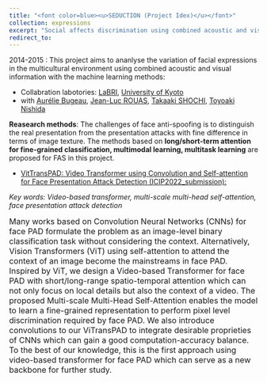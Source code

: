 ```yaml
---
title: "<font color=blue><u>SEDUCTION (Project Idex)</u></font>"
collection: expressions
excerpt: "Social affects discrimination using combined acoustic and visual information in the multicultural environment (Japanese/French)."
redirect_to: 
---
```


2014-2015 : This project aims to ananlyse the variation of facial expressions in the multicultural environment using combined acoustic and visual information with the machine learning methods:

- Collabration labotories: [LaBRI](https://www.labri.fr/), [University of Kyoto](https://www.kyoto-u.ac.jp/en)
- with [Aurélie Bugeau](https://www.labri.fr/perso/bugeau/), [Jean-Luc ROUAS](https://scholar.google.fr/citations?user=aWKht5IAAAAJ&hl=fr), [Takaaki SHOCHI](https://erssab.u-bordeaux-montaigne.fr/membres/titulaires/9-shochi-takaaki), [Toyoaki Nishida](https://sites.google.com/view/toyoakinishida/home)

**Reasearch methods**: The challenges of face anti-spoofing is to distinguish the real presentation from the presentation attacks with fine difference in terms of image texture. The methods based on **long/short-term attention for fine-grained classification, multimodal learning,  multitask learning** are proposed for FAS in this project. 

- [VitTransPAD: Video Transformer using Convolution and Self-attention for Face Presentation Attack Detection (ICIP2022_submission):](https://arxiv.org/pdf/2203.01562.pdf)

*Key words: Video-based transformer, multi-scale multi-head self-attention, face presentation attack detection*

<font size=3>Many works based on Convolution Neural Networks (CNNs) for face PAD formulate the problem as an image-level binary classification task without considering the context. Alternatively, Vision Transformers (ViT) using self-attention to attend the context of an image become the mainstreams in face PAD. Inspired by ViT, we design a Video-based Transformer for face PAD with short/long-range spatio-temporal attention which can not only focus on local details but also the context of a video. The proposed Multi-scale Multi-Head Self-Attention enables the model to learn a fine-grained representation to perform pixel level discrimination required by face PAD. We also introduce convolutions to our ViTransPAD to integrate desirable proprieties of CNNs which can gain a good computation-accuracy balance. To the best of our knowledge, this is the first approach using video-based transformer for face PAD which can serve as a new backbone for further study.</font>
